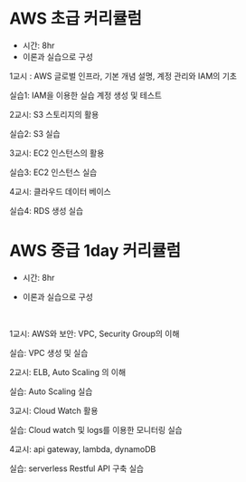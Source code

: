 # AWS 초급 커리큘럼 

- 시간: 8hr 
- 이론과 실습으로 구성 

1교시 : AWS 글로벌 인프라, 기본 개념 설명, 계정 관리와 IAM의 기초

실습1: IAM을 이용한 실습 계정 생성 및 테스트 



2교시: S3 스토리지의 활용 

실습2: S3 실습



3교시: EC2 인스턴스의 활용 

실습3: EC2 인스턴스 실습 



4교시: 클라우드 데이터 베이스 

실습4: RDS 생성 실습 



# AWS 중급 1day 커리큘럼 

- 시간: 8hr 

- 이론과 실습으로 구성

  ​

1교시: AWS와 보안: VPC, Security Group의 이해

실습: VPC 생성 및 실습 

 

2교시:  ELB, Auto Scaling 의 이해 

실습: Auto Scaling 실습 



3교시: Cloud Watch 활용 

실습: Cloud watch 및 logs를 이용한 모니터링 실습 



4교시: api gateway, lambda, dynamoDB 

실습: serverless Restful API 구축 실습 



